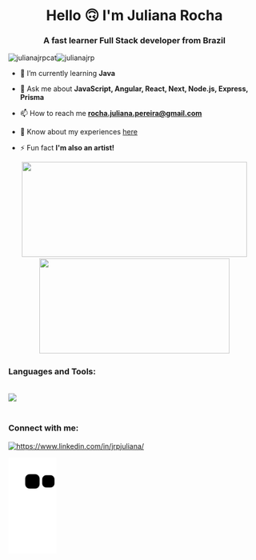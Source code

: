 <h1 align="center">Hello 🙃 I'm Juliana Rocha</h1>
<h3 align="center">A fast learner Full Stack developer from Brazil</h3>
<p><img align="left" src="https://cdn.discordapp.com/attachments/969030627687018498/1029552990325067826/igninho.gif" alt="julianajrpcat" /></p>

<p align="left"> <img src="https://komarev.com/ghpvc/?username=julianajrp&label=Profile%20views&color=0e75b6&style=flat" alt="julianajrp" /> </p>

- 🌱 I’m currently learning **Java**

- 💬 Ask me about **JavaScript, Angular, React, Next, Node.js, Express, Prisma**

- 📫 How to reach me **rocha.juliana.pereira@gmail.com**

- 📄 Know about my experiences <a href="https://drive.google.com/file/d/1l84x0ltb_rl1ba9lWd9Xs3fcXfDR16lb/view?usp=sharing" target="blank">here</a>

- ⚡ Fun fact **I'm also an artist!**

<div align="center" >
  <img width="450em" height="190em" src="https://github-readme-stats.vercel.app/api?username=julianajrp&show_icons=true&count_private=true&theme=tokyonight" />
  <img width="380em" height="190em" src="https://github-readme-stats.vercel.app/api/top-langs/?username=julianajrp&layout=compact&count_private=true&theme=tokyonight" />
</div>

<h3 align="left">Languages and Tools:</h3>

<div style="display: inline_block">
<br/>
    <img src="https://skillicons.dev/icons?i=html,css,javascript,typescript,angular,react,nextjs,tailwind,styledcomponents,figma,vercel,nodejs,express,jest,python,django,postgres,git,bash,prisma,docker" />
</div><br/>
 

<h3 align="left">Connect with me:</h3>
<p align="left">
<a href="https://www.linkedin.com/in/jrpjuliana/" target="blank"><img align="center" src="https://raw.githubusercontent.com/rahuldkjain/github-profile-readme-generator/master/src/images/icons/Social/linked-in-alt.svg" alt="https://www.linkedin.com/in/jrpjuliana/" height="30" width="40" /></a>
</p>


 ![Snake animation](https://github.com/julianajrp/julianajrp/blob/output/github-contribution-grid-snake.svg)
